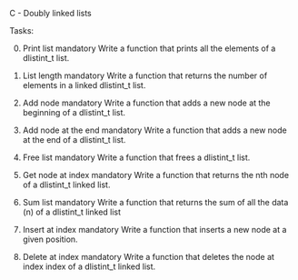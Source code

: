 C - Doubly linked lists

Tasks:

0. Print list
mandatory
Write a function that prints all the elements of a dlistint_t list.

1. List length
mandatory
Write a function that returns the number of elements in a linked dlistint_t list.

2. Add node
mandatory
Write a function that adds a new node at the beginning of a dlistint_t list.

3. Add node at the end
mandatory
Write a function that adds a new node at the end of a dlistint_t list.

4. Free list
mandatory
Write a function that frees a dlistint_t list.

5. Get node at index
mandatory
Write a function that returns the nth node of a dlistint_t linked list.

6. Sum list
mandatory
Write a function that returns the sum of all the data (n) of a dlistint_t linked list

7. Insert at index
mandatory
Write a function that inserts a new node at a given position.

8. Delete at index
mandatory
Write a function that deletes the node at index index of a dlistint_t linked list.


